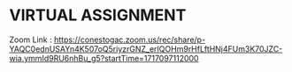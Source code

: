 # VIRTUAL ASSIGNMENT

 Zoom Link : https://conestogac.zoom.us/rec/share/p-YAQC0ednUSAYn4K507oQ5riyzrGNZ_erIQOHm9rHfLftHNj4FUm3K70JZC-wia.ymmId9RU6nhBu_g5?startTime=1717097112000
